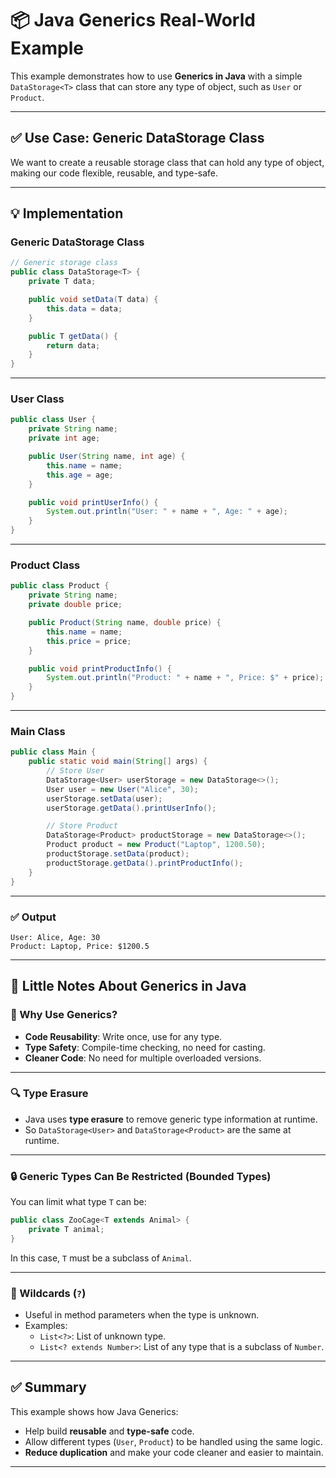 # 📦 Java Generics Real-World Example

This example demonstrates how to use **Generics in Java** with a simple `DataStorage<T>` class that can store any type of object, such as `User` or `Product`.

---

## ✅ Use Case: Generic DataStorage Class

We want to create a reusable storage class that can hold any type of object, making our code flexible, reusable, and type-safe.

---

## 💡 Implementation

### Generic DataStorage Class

```java
// Generic storage class
public class DataStorage<T> {
    private T data;

    public void setData(T data) {
        this.data = data;
    }

    public T getData() {
        return data;
    }
}
```

---

### User Class

```java
public class User {
    private String name;
    private int age;

    public User(String name, int age) {
        this.name = name;
        this.age = age;
    }

    public void printUserInfo() {
        System.out.println("User: " + name + ", Age: " + age);
    }
}
```

---

### Product Class

```java
public class Product {
    private String name;
    private double price;

    public Product(String name, double price) {
        this.name = name;
        this.price = price;
    }

    public void printProductInfo() {
        System.out.println("Product: " + name + ", Price: $" + price);
    }
}
```

---

### Main Class

```java
public class Main {
    public static void main(String[] args) {
        // Store User
        DataStorage<User> userStorage = new DataStorage<>();
        User user = new User("Alice", 30);
        userStorage.setData(user);
        userStorage.getData().printUserInfo();

        // Store Product
        DataStorage<Product> productStorage = new DataStorage<>();
        Product product = new Product("Laptop", 1200.50);
        productStorage.setData(product);
        productStorage.getData().printProductInfo();
    }
}
```

---

### ✅ Output

```
User: Alice, Age: 30
Product: Laptop, Price: $1200.5
```

---

## 📘 Little Notes About Generics in Java

### 🔁 Why Use Generics?

- **Code Reusability**: Write once, use for any type.
- **Type Safety**: Compile-time checking, no need for casting.
- **Cleaner Code**: No need for multiple overloaded versions.

---

### 🔍 Type Erasure

- Java uses **type erasure** to remove generic type information at runtime.
- So `DataStorage<User>` and `DataStorage<Product>` are the same at runtime.

---

### 🔒 Generic Types Can Be Restricted (Bounded Types)

You can limit what type `T` can be:

```java
public class ZooCage<T extends Animal> {
    private T animal;
}
```

In this case, `T` must be a subclass of `Animal`.

---

### 🎯 Wildcards (`?`)

- Useful in method parameters when the type is unknown.
- Examples:
    - `List<?>`: List of unknown type.
    - `List<? extends Number>`: List of any type that is a subclass of `Number`.

---

## ✅ Summary

This example shows how Java Generics:

- Help build **reusable** and **type-safe** code.
- Allow different types (`User`, `Product`) to be handled using the same logic.
- **Reduce duplication** and make your code cleaner and easier to maintain.

---
